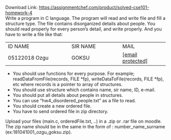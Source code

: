 Download Link: https://assignmentchef.com/product/solved-cse101-homework-4
<br>
Write a program in C language. The program will read and write file and fill a structure type. The file contains disorganized details about people. You should read properly for every person’s detail, and write properly. And you have to write a file like that:

<table width="578">

 <tbody>

  <tr>

   <td width="236">ID                NAME</td>

   <td width="189">SIR NAME</td>

   <td width="153">MAIL</td>

  </tr>

  <tr>

   <td width="236">05122018    Ozgu</td>

   <td width="189"> GOKSU</td>

   <td width="153"><u><a href="/cdn-cgi/l/email-protection" class="__cf_email__" data-cfemail="a7c8c0c8ccd4d2e7c0d3d289c2c3d289d3d5">[email protected]</a></u></td>

  </tr>

 </tbody>

</table>

<ul>

 <li>You should use functions for every purpose. For example; readDataFromFile(records, FILE *fp), writeDataToFile(records, FILE *fp), etc where records is a pointer to array of structures.</li>

 <li>You should use structure which contains name, sir name, ID, e-mail.</li>

 <li>You should put all details about people in structures.</li>

 <li>You can use “hw4_disordered_people.txt” as a file to read.</li>

 <li>You should create a new ordered file.</li>

 <li>You have to send ordered file in zip directory.</li>

</ul>

Upload your files (main.c, orderedFile.txt, ..) in a .zip or .rar file on moodle. The zip name should be in the same in the form of : number_name_surname (ex:181041001_ozgu_goksu.zip).